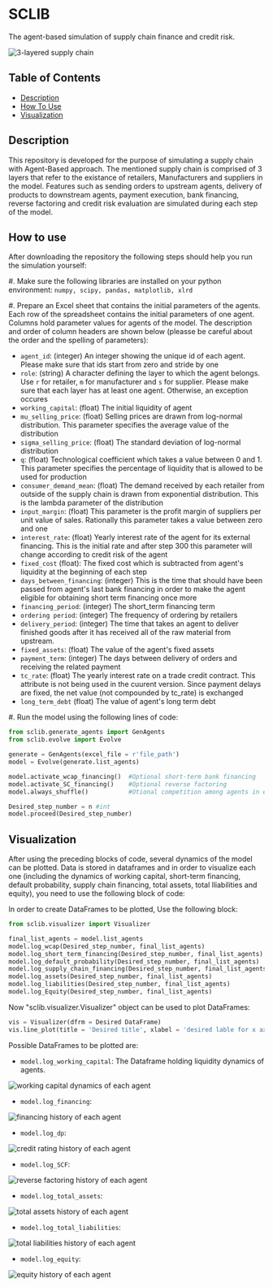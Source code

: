 # SCLIB

The agent-based simulation of supply chain finance and credit risk.

![3-layered supply chain](./charts/chart1.png)

## Table of Contents

- [Description](#description)
- [How To Use](#how_to_use)
- [Visualization](#visualizing)

## Description

This repository is developed for the purpose of simulating a supply chain with
Agent-Based approach. The mentioned supply chain is comprised of 3 layers that
refer to the existance of retailers, Manufacturers and suppliers in the model.
Features such as sending orders to upstream agents, delivery of products to
downstream agents, payment execution, bank financing, reverse factoring and
credit risk evaluation are simulated during each step of the model.

## How to use

After downloading the repository the following steps should help you run the
simulation yourself:

#. Make sure the following libraries are installed on your python environment: `numpy, scipy, pandas, matplotlib, xlrd`

#. Prepare an Excel sheet that contains the initial parameters of the agents. Each row of the spreadsheet contains the initial parameters of one agent. Columns hold parameter values for agents of the model. The description and order of column headers are shown below (pleasse be careful about the order and the spelling of parameters):

  * `agent_id`: (integer) An integer showing the unique id of each agent. Please make sure that ids start from zero and stride by one
  * `role`: (string) A character defining the layer to which the agent belongs. Use `r` for retailer, `m` for manufacturer and `s` for supplier. Please make sure that each layer has at least one agent. Otherwise, an exception occures
  * `working_capital`: (float) The initial liquidity of agent
  * `mu_selling_price`: (float) Selling prices are drawn from log-normal distribution. This parameter specifies the average value of the distribution
  * `sigma_selling_price`: (float) The standard deviation of log-normal distribution
  * `q`: (float) Technological coefficient which takes a value between 0 and 1. This parameter specifies the percentage of liquidity that is allowed to be used for production
  * `consumer_demand_mean`: (float) The demand received by each retailer from outside of the supply chain is drawn from exponential distribution. This is the lambda parameter of the distribution
  * `input_margin`: (float) This parameter is the profit margin of suppliers per unit value of sales. Rationally this parameter takes a value between zero and one
  * `interest_rate`: (float) Yearly interest rate of the agent for its external financing. This is the initial rate and after step 300 this parameter will change according to credit risk of the agent
  * `fixed_cost` (float): The fixed cost which is subtracted from agent's liquidity at the beginning of each step
  * `days_between_financing`: (integer) This is the time that should have been passed from agent's last bank financing in order to make the agent eligible for obtaining short term financing once more
  * `financing_period`: (integer) The short_term financing term
  * `ordering period`: (integer) The frequency of ordering by retailers
  * `delivery_period`: (integer) The time that takes an agent to deliver finished goods after it has received all of the raw material from upstream.
  * `fixed_assets`: (float) The value of the agent's fixed assets
  * `payment_term`: (integer) The days between delivery of orders and receiving the related payment
  * `tc_rate`: (float) The yearly interest rate on a trade credit contract. This attribute is not being used in the cuurent version. Since payment delays are fixed, the net value (not compounded by tc_rate) is exchanged
  * `long_term_debt` (float) The value of agent's long term debt

#. Run the model using the following lines of code:

```python
from sclib.generate_agents import GenAgents
from sclib.evolve import Evolve

generate = GenAgents(excel_file = r'file_path')
model = Evolve(generate.list_agents)

model.activate_wcap_financing()  #Optional short-term bank financing
model.activate_SC_financing()    #Optional reverse factoring
model.always_shuffle()           #Otional competition among agents in each layer

Desired_step_number = n #int
model.proceed(Desired_step_number)
```

## Visualization

After using the preceding blocks of code, several dynamics of the model can be plotted. Data is stored in dataframes and in order to
visualize each one (including the dynamics of working capital, short-term financing, default probability, supply chain financing, total assets, total lliabilities and equity), you need to use the following block of code:

In order to create DataFrames to be plotted, Use the following block:
```python
from sclib.visualizer import Visualizer

final_list_agents = model.list_agents
model.log_wcap(Desired_step_number, final_list_agents)
model.log_short_term_financing(Desired_step_number, final_list_agents)
model.log_default_probability(Desired_step_number, final_list_agents)
model.log_supply_chain_financing(Desired_step_number, final_list_agents)
model.log_assets(Desired_step_number, final_list_agents)
model.log_liabilities(Desired_step_number, final_list_agents)
model.log_Equity(Desired_step_number, final_list_agents)
```

Now "sclib.visualizer.Visualizer" object can be used to plot DataFrames:
```python
vis = Visualizer(dfrm = Desired DataFrame)
vis.line_plot(title = 'Desired title', xlabel = 'desired lable for x axis', ylabel = 'desired label for y axis' , legend = boolean)
```
Possible DataFrames to be plotted are:

  * `model.log_working_capital`: The Dataframe holding liquidity dynamics of agents. 
  
  ![working capital dynamics of each agent](./charts/working_capital_dynamics-of-each_agent.png)
  
  
  * `model.log_financing`:
  
  ![financing history of each agent](./charts/financing_history_of_each_agent.png)
  
  
  * `model.log_dp`:
  
  ![credit rating history of each agent](./charts/credit_rating_history_of_each_agent.png)
  
  
  * `model.log_SCF`:
  
  ![reverse factoring history of each agent](./charts/reverse_factoring_history_of_each_agent.png)
  
  * `model.log_total_assets`:
  
  ![total assets history of each agent](./charts/total_assets_history_of_each_agent.png)
  
  * `model.log_total_liabilities`:
  
  ![total liabilities history of each agent](./charts/total_liabilities_history_of_each_agent.png)
  
  * `model.log_equity`:
  
  ![equity history of each agent](./charts/equity_history_of_each_agent.png)
